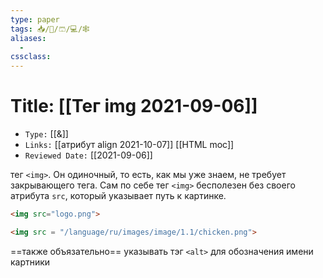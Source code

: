 ```yaml
---
type: paper
tags: 📥️/📜️/🩳/💻/🕸
aliases:
  - 
cssclass: 
---
```




# Title: **[[Тег img 2021-09-06]]**
- `Type:` [[&]]
- `Links:` [[атрибут align 2021-10-07]] [[HTML moc]]
- `Reviewed Date:` [[2021-09-06]]

тег `<img>`. Он одиночный, то есть, как мы уже знаем, не требует закрывающего тега. Сам по себе тег `<img>` бесполезен без своего атрибута `src`, который указывает путь к картинке.

```html
<img src="logo.png">
```

```html
<img src = "/language/ru/images/image/1.1/chicken.png">
```

==также объязательно== указывать тэг `<alt>` для обозначения имени картники